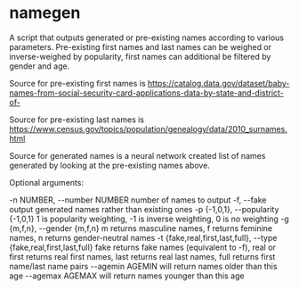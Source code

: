 # namegen
A script that outputs generated or pre-existing names according to various parameters. Pre-existing first names and last names can be weighed or inverse-weighed by popularity, first names can additional be filtered by gender and age.

Source for pre-existing first names is https://catalog.data.gov/dataset/baby-names-from-social-security-card-applications-data-by-state-and-district-of-

Source for pre-existing last names is https://www.census.gov/topics/population/genealogy/data/2010_surnames.html

Source for generated names is a neural network created list of names generated by looking at the pre-existing names above.

Optional arguments:

  -n NUMBER, --number NUMBER
                        number of names to output
  -f, --fake            output generated names rather than existing ones
  -p {-1,0,1}, --popularity {-1,0,1}
                        1 is popularity weighting, -1 is inverse weighting, 0 is no weighting
  -g {m,f,n}, --gender {m,f,n}
                        m returns masculine names, f returns feminine names, n returns gender-neutral names
  -t {fake,real,first,last,full}, --type {fake,real,first,last,full}
                        fake returns fake names (equivalent to -f), real or first returns real first names, last
                        returns real last names, full returns first name/last name pairs
  --agemin AGEMIN       will return names older than this age
  --agemax AGEMAX       will return names younger than this age
